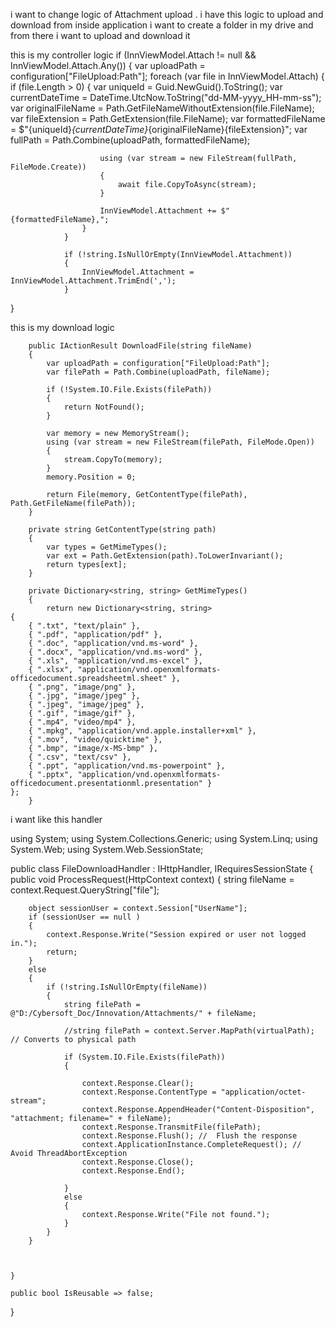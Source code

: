 i want to change logic of Attachment upload . i have this logic to upload and download from inside application i want to create a folder in my drive and from there i want to upload and 
download it 

this is my controller logic 
if (InnViewModel.Attach != null && InnViewModel.Attach.Any())
{
				var uploadPath = configuration["FileUpload:Path"];
				foreach (var file in InnViewModel.Attach)
				{
					if (file.Length > 0)
					{
						var uniqueId = Guid.NewGuid().ToString();
						var currentDateTime = DateTime.UtcNow.ToString("dd-MM-yyyy_HH-mm-ss");
						var originalFileName = Path.GetFileNameWithoutExtension(file.FileName);
						var fileExtension = Path.GetExtension(file.FileName);
						var formattedFileName = $"{uniqueId}_{currentDateTime}_{originalFileName}{fileExtension}";
						var fullPath = Path.Combine(uploadPath, formattedFileName);

						using (var stream = new FileStream(fullPath, FileMode.Create))
						{
							await file.CopyToAsync(stream);
						}

						InnViewModel.Attachment += $"{formattedFileName},";
					}
				}

				if (!string.IsNullOrEmpty(InnViewModel.Attachment))
				{
					InnViewModel.Attachment = InnViewModel.Attachment.TrimEnd(',');
				}
}

this is my download logic 

		public IActionResult DownloadFile(string fileName)
		{
			var uploadPath = configuration["FileUpload:Path"];
			var filePath = Path.Combine(uploadPath, fileName);

			if (!System.IO.File.Exists(filePath))
			{
				return NotFound();
			}

			var memory = new MemoryStream();
			using (var stream = new FileStream(filePath, FileMode.Open))
			{
				stream.CopyTo(memory);
			}
			memory.Position = 0;

			return File(memory, GetContentType(filePath), Path.GetFileName(filePath));
		}

		private string GetContentType(string path)
		{
			var types = GetMimeTypes();
			var ext = Path.GetExtension(path).ToLowerInvariant();
			return types[ext];
		}

		private Dictionary<string, string> GetMimeTypes()
		{
			return new Dictionary<string, string>
	{
		{ ".txt", "text/plain" },
		{ ".pdf", "application/pdf" },
		{ ".doc", "application/vnd.ms-word" },
		{ ".docx", "application/vnd.ms-word" },
		{ ".xls", "application/vnd.ms-excel" },
		{ ".xlsx", "application/vnd.openxmlformats-officedocument.spreadsheetml.sheet" },
		{ ".png", "image/png" },
		{ ".jpg", "image/jpeg" },
		{ ".jpeg", "image/jpeg" },
		{ ".gif", "image/gif" },
		{ ".mp4", "video/mp4" },
		{ ".mpkg", "application/vnd.apple.installer+xml" },
		{ ".mov", "video/quicktime" },
		{ ".bmp", "image/x-MS-bmp" },
		{ ".csv", "text/csv" },
		{ ".ppt", "application/vnd.ms-powerpoint" }, 
        { ".pptx", "application/vnd.openxmlformats-officedocument.presentationml.presentation" } 
    };
		}


i want like this handler
 
using System;
using System.Collections.Generic;
using System.Linq;
using System.Web;
using System.Web.SessionState;


public class FileDownloadHandler : IHttpHandler, IRequiresSessionState
{
    public void ProcessRequest(HttpContext context)
    {
        string fileName = context.Request.QueryString["file"];


        object sessionUser = context.Session["UserName"];
        if (sessionUser == null )
        {
            context.Response.Write("Session expired or user not logged in.");
            return;
        }
        else
        {
            if (!string.IsNullOrEmpty(fileName))
            {
                string filePath = @"D:/Cybersoft_Doc/Innovation/Attachments/" + fileName;
                
                //string filePath = context.Server.MapPath(virtualPath); // Converts to physical path

                if (System.IO.File.Exists(filePath))
                {

                    context.Response.Clear();
                    context.Response.ContentType = "application/octet-stream";
                    context.Response.AppendHeader("Content-Disposition", "attachment; filename=" + fileName);
                    context.Response.TransmitFile(filePath);
                    context.Response.Flush(); //  Flush the response
                    context.ApplicationInstance.CompleteRequest(); //  Avoid ThreadAbortException
                    context.Response.Close();
                    context.Response.End();

                }
                else
                {
                    context.Response.Write("File not found.");
                }
            }
        }


       
    }

    public bool IsReusable => false;
}
